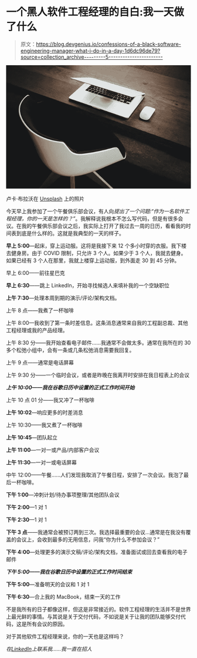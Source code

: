 # 一个黑人软件工程经理的自白:我一天做了什么

> 原文：<https://blog.devgenius.io/confessions-of-a-black-software-engineering-manager-what-i-do-in-a-day-1d6dc96de79?source=collection_archive---------5----------------------->

![](img/0bbb7f13984320439c6f4b424baae023.png)

卢卡·布拉沃在 [Unsplash](https://unsplash.com/?utm_source=unsplash&utm_medium=referral&utm_content=creditCopyText) 上的照片

今天早上我参加了一个午餐俱乐部会议，有人向*提出了一个问题:“作为一名软件工程经理，你的一天是怎样的？”*。我解释说我根本不怎么写代码，但是有很多会议。在我的午餐俱乐部会议之后，我实际上打开了我过去一周的日历，看看我的时间表到底是什么样的。这就是我典型的一天的样子。

**早上 5:00**—起床，穿上运动服。这将是我接下来 12 个多小时穿的衣服。我下楼去健身房。由于 COVID 限制，只允许 3 个人。如果少于 3 个人，我就去健身。如果已经有 3 个人在那里，我就上楼穿上运动服，到外面走 30 到 45 分钟。

早上 6:00——前往星巴克

**早上 6:30**——跳上 LinkedIn，开始寻找候选人来填补我的一个空缺职位

**上午 7:30**—处理本周到期的演示/评论/架构文档。

上午 8 点——我煮了一杯咖啡

上午 8:00—我收到了第一条时差信息。这条消息通常来自我的工程副总裁、其他工程经理或我的产品经理。

上午 8:30 分——我开始查看电子邮件……我通常不会做太多。通常在我所在的 30 多个松弛小组中，会有一条或几条松弛消息需要我回复。

上午 9 点——通常是电话屏幕

上午 9:30 分——一个临时会议，或者是昨晚在我离开时安排在我日程表上的会议

***上午 10:00——我在谷歌日历中设置的正式工作时间开始***

上午 10 点 01 分——我又冲了一杯咖啡

**上午 10:02**—响应更多的时差消息

上午 10:30——我又煮了一杯咖啡

**上午 10:45**—团队起立

**上午 11:00**—一对一或产品/内部客户会议

**上午 11:30**—一对一或电话屏幕

中午 12:00——午餐……人们发现我取消了午餐日程，安排了一次会议。我泡了最后一杯咖啡。

**下午 1:00**—冲刺计划/待办事项整理/其他团队会议

**下午 2:00**—1 对 1

**下午 2:30**—1 对 1

**下午 3 点**——我通常会被预订两到三次。我选择最重要的会议…通常是在我没有覆盖的会议上，会收到最多的无用信息，问我“你为什么不参加会议？”

**下午 4:00**—处理更多的演示文稿/评论/架构文档，准备面试或回去查看我的电子邮件

***下午 5:00——我在谷歌日历中设置的正式工作时间结束***

**下午 5:00**—准备明天的会议和 1 对 1

**下午 6:30**—合上我的 MacBook，结束一天的工作

不是我所有的日子都像这样，但这是非常接近的。软件工程经理的生活并不是世界上最光鲜的事情。与其说是关于交付代码，不如说是关于让我的团队能够交付代码，这是所有会议的原因。

对于其他软件工程经理来说，你的一天也是这样吗？

*在*[*LinkedIn*](https://www.linkedin.com/in/roosevelt-anderson-23960048/)*上联系我……我一直在招人*